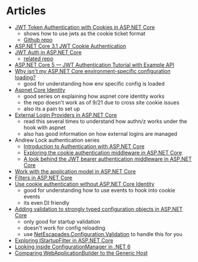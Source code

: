 # Articles

- [JWT Token Authentication with Cookies in ASP.NET Core](https://amanagrawal.blog/2017/09/18/jwt-token-authentication-with-cookies-in-asp-net-core/amp/)
  - shows how to use jwts as the cookie ticket format
  - [Github repo](https://github.com/explorer14/JwtAuthenticationHelper)
- [ASP.NET Core 3.1 JWT Cookie Authentication](https://spin.atomicobject.com/2020/07/25/net-core-jwt-cookie-authentication/)
- [JWT Auth in ASP.NET Core](https://codeburst.io/jwt-auth-in-asp-net-core-148fb72bed03)
  - [related repo](https://github.com/dotnet-labs/JwtAuthDemo)
- [ASP.NET Core 5 — JWT Authentication Tutorial with Example API](https://medium.com/c-sharp-progarmming/asp-net-core-5-jwt-authentication-tutorial-with-example-api-aa59e80d02da)
- [Why isn't my ASP.NET Core environment-specific configuration loading?](https://andrewlock.net/why-isnt-my-asp-net-core-environment-specific-configuration-loading/)
  - good for understanding how env specific config is loaded
- [Aspnet Core Identity](https://github.com/chsakell/aspnet-core-identity)
  - good series on explaining how aspnet core identity works
  - the repo doesn't work as of 9/21 due to cross site cookie issues
  - also its a pain to set up
- [External Login Providers in ASP.NET Core](https://www.blinkingcaret.com/2017/05/03/external-login-providers-in-asp-net-core/)
  - read this several times to understand how authn/z works under the hook with aspnet
  - also has good information on how external logins are managed
- Andrew Lock authentication series
  - [Introduction to Authentication with ASP.NET Core](https://andrewlock.net/introduction-to-authentication-with-asp-net-core/)
  - [Exploring the cookie authentication middleware in ASP.NET Core](https://andrewlock.net/exploring-the-cookieauthenticationmiddleware-in-asp-net-core/)
  - [A look behind the JWT bearer authentication middleware in ASP.NET Core](https://andrewlock.net/a-look-behind-the-jwt-bearer-authentication-middleware-in-asp-net-core/)
- [Work with the application model in ASP.NET Core](https://docs.microsoft.com/en-us/aspnet/core/mvc/controllers/application-model?view=aspnetcore-5.0)
- [Filters in ASP.NET Core](https://docs.microsoft.com/en-us/aspnet/core/mvc/controllers/filters)
- [Use cookie authentication without ASP.NET Core Identity](https://docs.microsoft.com/en-us/aspnet/core/security/authentication/cookie?view=aspnetcore-5.0#reacting-to-back-end-changes)
  - good for understanding how to use events to hook into cookie events
  - its even DI friendly
- [Adding validation to strongly typed configuration objects in ASP.NET Core](https://andrewlock.net/adding-validation-to-strongly-typed-configuration-objects-in-asp-net-core/)
  - only good for startup validation
  - doesn't work for config reloading
  - use [NetEscapades.Configuration.Validation](https://www.nuget.org/packages/NetEscapades.Configuration.Validation/) to handle this for you
- [Exploring IStartupFilter in ASP.NET Core](https://andrewlock.net/exploring-istartupfilter-in-asp-net-core/)
- [Looking inside ConfigurationManager in .NET 6](https://andrewlock.net/exploring-dotnet-6-part-1-looking-inside-configurationmanager-in-dotnet-6/)
- [Comparing WebApplicationBuilder to the Generic Host](https://andrewlock.net/exploring-dotnet-6-part-2-comparing-webapplicationbuilder-to-the-generic-host/)
